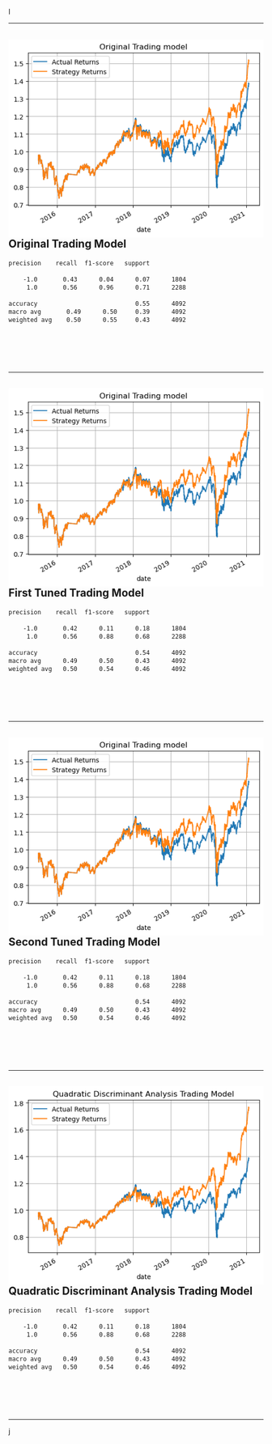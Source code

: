 l

---- 
<br>
<img style='float: left;' src='./Images/first_trading_model.png'>
<br><br>
<br><br>

## Original Trading Model
    precision    recall  f1-score   support

        -1.0       0.43      0.04      0.07      1804
         1.0       0.56      0.96      0.71      2288

    accuracy                           0.55      4092
    macro avg       0.49      0.50     0.39      4092
    weighted avg    0.50      0.55     0.43      4092
<br><br>
<br><br>

----
<br>
<img style='float: left;' src='./Images/first_trading_model.png'>
<br><br>
<br><br>

## First Tuned Trading Model
    precision    recall  f1-score   support

        -1.0       0.42      0.11      0.18      1804
         1.0       0.56      0.88      0.68      2288

    accuracy                           0.54      4092
    macro avg      0.49      0.50      0.43      4092
    weighted avg   0.50      0.54      0.46      4092
<br><br>
<br><br>

---
<br>
<img style='float: left;' src='./Images/first_trading_model.png'>
<br><br>
<br><br>

## Second Tuned Trading Model
    precision    recall  f1-score   support

        -1.0       0.42      0.11      0.18      1804
         1.0       0.56      0.88      0.68      2288

    accuracy                           0.54      4092
    macro avg      0.49      0.50      0.43      4092
    weighted avg   0.50      0.54      0.46      4092
<br><br>
<br><br>

---
<br>
<img style='float: left;' src='./Images/Quadratic_Discriminant_Analysis_Trading_Model.png'>
<br><br>
<br><br>
<div style='text-align: justify'>  

## Quadratic Discriminant Analysis Trading Model
    precision    recall  f1-score   support

        -1.0       0.42      0.11      0.18      1804
         1.0       0.56      0.88      0.68      2288

    accuracy                           0.54      4092
    macro avg      0.49      0.50      0.43      4092
    weighted avg   0.50      0.54      0.46      4092
</div>
<br><br>
<br><br>

---
j
